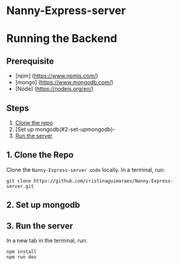 # Nanny-Express-server

# Running the Backend

## Prerequisite
- [npm] (https://www.npmjs.com/)  
- [mongo] (https://www.mongodb.com/)
- [Node] (https://nodejs.org/en/)

## Steps
  1. [Clone the repo](#1-clone-the-repo)
  2. [Set up mongodb(#2-set-upmongodb)-
  3. [Run the server](#4-run-the-server)
  
 ## 1. Clone the Repo

Clone the `Nanny-Express-server code` locally. In a terminal, run:

  `git clone https://github.com/cristinaguimaraes/Nanny-Express-server.git`
  
## 2. Set up mongodb

## 3. Run the server

In a new tab in the terminal, run:
```
npm install
npm run dev
```
